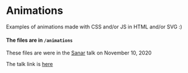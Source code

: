 # Animations
Examples of animations made with CSS and/or JS in HTML and/or SVG :)

#### The files are in `/animations`

These files are were in the [Sanar](https://www.sanarsaude.com/perfil/editora-sanar) talk on November 10, 2020

The talk link is [here](https://slides.com/helendias/animacoes-basicas/)